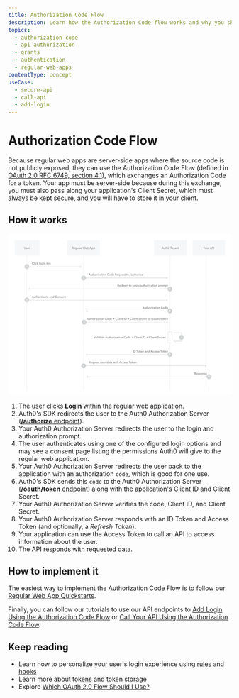 ```yaml
---
title: Authorization Code Flow
description: Learn how the Authorization Code flow works and why you should use it for regular web apps.
topics:
  - authorization-code
  - api-authorization
  - grants
  - authentication
  - regular-web-apps
contentType: concept
useCase:
  - secure-api
  - call-api
  - add-login
---
```

# Authorization Code Flow

Because regular web apps are server-side apps where the source code is not publicly exposed, they can use the Authorization Code Flow (defined in [OAuth 2.0 RFC 6749, section 4.1](https://tools.ietf.org/html/rfc6749#section-4.1)), which exchanges an Authorization Code for a token. Your app must be server-side because during this exchange, you must also pass along your application's Client Secret, which must always be kept secure, and you will have to store it in your client.

## How it works

![Authorization Code Flow Authentication Sequence](/media/articles/flows/concepts/auth-sequence-auth-code.png)


1. The user clicks **Login** within the regular web application.
2. Auth0's SDK redirects the user to the Auth0 Authorization Server ([**/authorize** endpoint](/api/authentication#authorization-code-grant)).
3. Your Auth0 Authorization Server redirects the user to the login and authorization prompt.
4. The user authenticates using one of the configured login options and may see a consent page listing the permissions Auth0 will give to the regular web application.
5. Your Auth0 Authorization Server redirects the user back to the application with an authorization `code`, which is good for one use.
6. Auth0's SDK sends this `code` to the Auth0 Authorization Server ([**/oauth/token** endpoint](/api/authentication?http#authorization-code-flow43)) along with the application's Client ID and Client Secret.
7. Your Auth0 Authorization Server verifies the code, Client ID, and Client Secret.
8. Your Auth0 Authorization Server responds with an ID Token and Access Token (and optionally, a <dfn data-key="refresh-token">Refresh Token</dfn>).
9. Your application can use the Access Token to call an API to access information about the user.
10. The API responds with requested data.

## How to implement it

The easiest way to implement the Authorization Code Flow is to follow our [Regular Web App Quickstarts](/quickstart/webapp).

Finally, you can follow our tutorials to use our API endpoints to [Add Login Using the Authorization Code Flow](/flows/guides/auth-code/add-login-auth-code) or [Call Your API Using the Authorization Code Flow](/flows/guides/auth-code/call-api-auth-code).

## Keep reading

- Learn how to personalize your user's login experience using [rules](/rules) and [hooks](/hooks)
- Learn more about [tokens](/tokens) and [token storage](/tokens/concepts/token-storage)
- Explore [Which OAuth 2.0 Flow Should I Use?](/api-auth/which-oauth-flow-to-use)